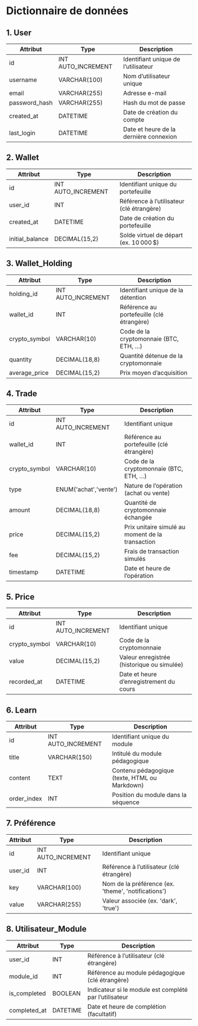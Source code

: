
# Dictionnaire de données

## 1. User
| Attribut       | Type               | Description                              |
|----------------|--------------------|------------------------------------------|
| id             | INT AUTO_INCREMENT | Identifiant unique de l’utilisateur      |
| username       | VARCHAR(100)       | Nom d’utilisateur unique                 |
| email          | VARCHAR(255)       | Adresse e-mail                           |
| password_hash  | VARCHAR(255)       | Hash du mot de passe                     |
| created_at     | DATETIME           | Date de création du compte               |
| last_login     | DATETIME           | Date et heure de la dernière connexion   |

## 2. Wallet
| Attribut         | Type               | Description                                                       |
|------------------|--------------------|-------------------------------------------------------------------|
| id               | INT AUTO_INCREMENT | Identifiant unique du portefeuille                                |
| user_id          | INT                | Référence à l’utilisateur (clé étrangère)                         |
| created_at       | DATETIME           | Date de création du portefeuille                                  |
| initial_balance  | DECIMAL(15,2)      | Solde virtuel de départ (ex. 10 000 $)                            |

## 3. Wallet_Holding
| Attribut       | Type               | Description                                           |
|----------------|--------------------|-------------------------------------------------------|
| holding_id     | INT AUTO_INCREMENT | Identifiant unique de la détention                    |
| wallet_id      | INT                | Référence au portefeuille (clé étrangère)             |
| crypto_symbol  | VARCHAR(10)        | Code de la cryptomonnaie (BTC, ETH, …)                |
| quantity       | DECIMAL(18,8)      | Quantité détenue de la cryptomonnaie                  |
| average_price  | DECIMAL(15,2)      | Prix moyen d’acquisition                              |

## 4. Trade
| Attribut         | Type                   | Description                                                   |
|------------------|------------------------|---------------------------------------------------------------|
| id               | INT AUTO_INCREMENT     | Identifiant unique                                            |
| wallet_id        | INT                    | Référence au portefeuille (clé étrangère)                     |
| crypto_symbol    | VARCHAR(10)            | Code de la cryptomonnaie (BTC, ETH, …)                        |
| type             | ENUM('achat','vente')  | Nature de l’opération (achat ou vente)                        |
| amount           | DECIMAL(18,8)          | Quantité de cryptomonnaie échangée                            |
| price            | DECIMAL(15,2)          | Prix unitaire simulé au moment de la transaction              |
| fee              | DECIMAL(15,2)          | Frais de transaction simulés                                  |
| timestamp        | DATETIME               | Date et heure de l’opération                                  |

## 5. Price
| Attribut         | Type               | Description                                          |
|------------------|--------------------|------------------------------------------------------|
| id               | INT AUTO_INCREMENT | Identifiant unique                                   |
| crypto_symbol    | VARCHAR(10)        | Code de la cryptomonnaie                             |
| value            | DECIMAL(15,2)      | Valeur enregistrée (historique ou simulée)           |
| recorded_at      | DATETIME           | Date et heure d’enregistrement du cours              |

## 6. Learn
| Attribut      | Type               | Description                                     |
|---------------|--------------------|-------------------------------------------------|
| id            | INT AUTO_INCREMENT | Identifiant unique du module                    |
| title         | VARCHAR(150)       | Intitulé du module pédagogique                  |
| content       | TEXT               | Contenu pédagogique (texte, HTML ou Markdown)   |
| order_index   | INT                | Position du module dans la séquence             |

## 7. Préférence
| Attribut   | Type               | Description                                            |
|------------|--------------------|--------------------------------------------------------|
| id         | INT AUTO_INCREMENT | Identifiant unique                                     |
| user_id    | INT                | Référence à l’utilisateur (clé étrangère)              |
| key        | VARCHAR(100)       | Nom de la préférence (ex. 'theme', 'notifications')    |
| value      | VARCHAR(255)       | Valeur associée (ex. 'dark', 'true')                   |

## 8. Utilisateur_Module
| Attribut      | Type       | Description                                            |
|---------------|------------|--------------------------------------------------------|
| user_id       | INT        | Référence à l’utilisateur (clé étrangère)              |
| module_id     | INT        | Référence au module pédagogique (clé étrangère)        |
| is_completed  | BOOLEAN    | Indicateur si le module est complété par l’utilisateur |
| completed_at  | DATETIME   | Date et heure de complétion (facultatif)               |
